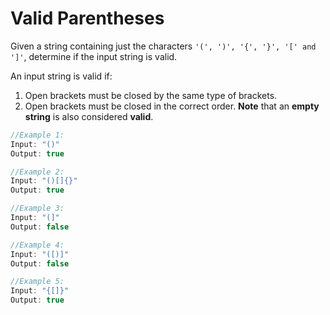 # Valid Parentheses

Given a string containing just the characters `'(', ')', '{', '}', '[' and ']'`, determine if the input string is valid.

An input string is valid if:
1. Open brackets must be closed by the same type of brackets.
2. Open brackets must be closed in the correct order.
**Note** that an **empty string** is also considered **valid**.

```js
//Example 1:
Input: "()"
Output: true
```
```js
//Example 2:
Input: "()[]{}"
Output: true
```
```js
//Example 3:
Input: "(]"
Output: false
```
```js
//Example 4:
Input: "([)]"
Output: false
```
```js
//Example 5:
Input: "{[]}"
Output: true
```
